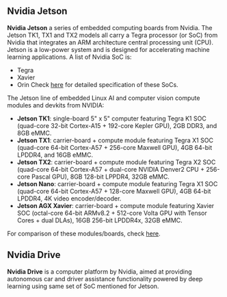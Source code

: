 Nvidia Jetson
---

**Nvidia Jetson** a series of embedded computing boards from Nvidia. The Jetson TK1, TX1 and TX2 models all carry a Tegra processor (or SoC) from Nvidia that integrates an ARM architecture central processing unit (CPU). Jetson is a low-power system and is designed for accelerating machine learning applications. A list of Nvidia SoC is:

- Tegra
- Xavier
- Orin
Check [here](https://en.wikipedia.org/wiki/Tegra) for detailed specification of these SoCs.

The Jetson line of embedded Linux AI and computer vision compute modules and devkits from NVIDIA:

- **Jetson TK1**: single-board 5" x 5" computer featuring Tegra K1 SOC (quad-core 32-bit Cortex-A15 + 192-core Kepler GPU), 2GB DDR3, and 8GB eMMC.
- **Jetson TX1**: carrier-board + compute module featuring Tegra X1 SOC (quad-core 64-bit Cortex-A57 + 256-core Maxwell GPU), 4GB 64-bit LPDDR4, and 16GB eMMC.
- **Jetson TX2**: carrier-board + compute module featuring Tegra X2 SOC (quad-core 64-bit Cortex-A57 + dual-core NVIDIA Denver2 CPU + 256-core Pascal GPU), 8GB 128-bit LPPDR4, 32GB eMMC.
- **Jetson Nano**: carrier-board + compute module featuring Tegra X1 SOC (quad-core 64-bit Cortex-A57 + 128-core Maxwell GPU), 4GB 64-bit LPDDR4, 4K video encoder/decoder.
- **Jetson AGX Xavier**: carrier-board + compute module featuring Xavier SOC (octal-core 64-bit ARMv8.2 + 512-core Volta GPU with Tensor Cores + dual DLAs), 16GB 256-bit LPDDR4x, 32GB eMMC.

For comparison of these modules/boards, check [here](https://elinux.org/Jetson).

Nvidia Drive
---

**Nvidia Drive** is a computer platform by Nvidia, aimed at providing autonomous car and driver assistance functionality powered by deep learning using same set of SoC mentioned for Jetson.

